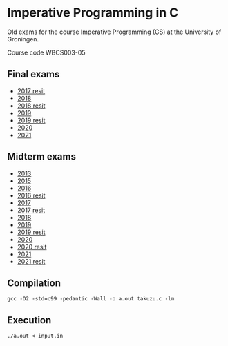 # Imperative Programming in C

Old exams for the course Imperative Programming (CS) at the University of Groningen.

Course code WBCS003-05

## Final exams

- [2017 resit](/finals/2017resit)
- [2018](/finals/2018)
- [2018 resit](/finals/2018resit)
- [2019](/finals/2019)
- [2019 resit](/finals/2019resit)
- [2020](/finals/2020)
- [2021](/finals/2021)

## Midterm exams

- [2013](/midterms/2013)
- [2015](/midterms/2015)
- [2016](/midterms/2016)
- [2016 resit](/midterms/2016resit)
- [2017](/midterms/2017)
- [2017 resit](/midterms/2017resit)
- [2018](/midterms/2018)
- [2019](/midterms/2019)
- [2019 resit](/midterms/2019resit)
- [2020](/midterms/2020)
- [2020 resit](/midterms/2020resit)
- [2021](/midterms/2021)
- [2021 resit](/midterms/2021resit)

## Compilation

```gcc -O2 -std=c99 -pedantic -Wall -o a.out takuzu.c -lm```  

## Execution

```./a.out < input.in```
